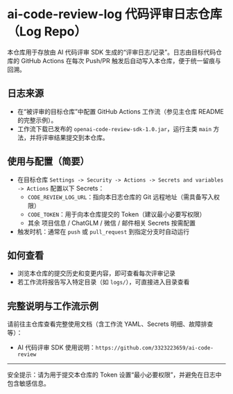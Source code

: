# ai-code-review-log 代码评审日志仓库（Log Repo）

本仓库用于存放由 AI 代码评审 SDK 生成的“评审日志/记录”。日志由目标代码仓库的 GitHub Actions 在每次 Push/PR 触发后自动写入本仓库，便于统一留痕与回溯。

## 日志来源

- 在“被评审的目标仓库”中配置 GitHub Actions 工作流（参见主仓库 README 的完整示例）。
- 工作流下载已发布的 `openai-code-review-sdk-1.0.jar`，运行主类 `main` 方法，并将评审结果提交到本仓库。

## 使用与配置（简要）

- 在目标仓库 `Settings -> Security -> Actions -> Secrets and variables -> Actions` 配置以下 Secrets：
  - `CODE_REVIEW_LOG_URL`：指向本日志仓库的 Git 远程地址（需具备写入权限）
  - `CODE_TOKEN`：用于向本仓库提交的 Token（建议最小必要写权限）
  - 其余 项目信息 / ChatGLM / 微信 / 邮件相关 Secrets 按需配置
- 触发时机：通常在 `push` 或 `pull_request` 到指定分支时自动运行

## 如何查看

- 浏览本仓库的提交历史和变更内容，即可查看每次评审记录
- 若工作流将报告写入特定目录（如 `logs/`），可直接进入目录查看

## 完整说明与工作流示例

请前往主仓库查看完整使用文档（含工作流 YAML、Secrets 明细、故障排查等）：

- AI 代码评审 SDK 使用说明：`https://github.com/3323223659/ai-code-review`

---

安全提示：请为用于提交本仓库的 Token 设置“最小必要权限”，并避免在日志中包含敏感信息。
